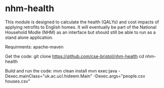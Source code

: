 # nhm-health

This module is designed to calculate the health (QALYs) and cost impacts of applying retrofits to English homes. It will eventually be part of the National Household Modle (NHM) as an interface but should still be able to run as a stand alone application.

Requirments:
apache-maven

Get the code:
git clone https://github.com/cse-bristol/nhm-health
cd nhm-health

Build and run the code:
mvn clean install
mvn exec:java -Dexec.mainClass="uk.ac.ucl.hideem.Main" -Dexec.args="people.csv houses.csv"
